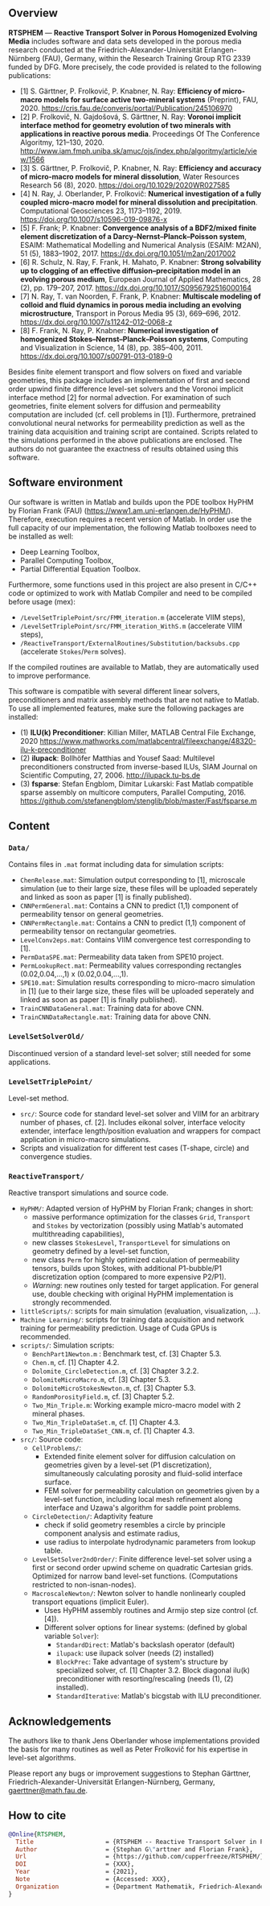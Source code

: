 ## Overview

**RTSPHEM** — **Reactive Transport Solver in Porous Homogenized Evolving Media** includes software and data sets developed in the porous media research conducted at the Friedrich-Alexander-Universität Erlangen-Nürnberg (FAU), Germany, within the Research Training Group RTG 2339 funded by DFG. More precisely, the code provided is related to the following publications:

- [1] S. Gärttner, P. Frolkovič, P. Knabner, N. Ray: 
**Efficiency of micro-macro models for surface active two-mineral systems** (Preprint), FAU, 2020.
https://cris.fau.de/converis/portal/Publication/245106970
- [2] P. Frolkovič, N. Gajdošová, S. Gärttner, N. Ray:
**Voronoi implicit interface method for geometry evolution of two minerals with applications in reactive porous media**. Proceedings Of The Conference Algoritmy, 121–130, 2020.
http://www.iam.fmph.uniba.sk/amuc/ojs/index.php/algoritmy/article/view/1566
- [3] S. Gärttner, P. Frolkovič, P. Knabner, N. Ray:
**Efficiency and accuracy of micro-macro models for mineral dissolution**, Water Resources Research 56 (8), 2020.
https://doi.org/10.1029/2020WR027585
- [4] N. Ray, J. Oberlander, P. Frolkovič:
**Numerical investigation of a fully coupled micro-macro model for mineral dissolution and precipitation**. Computational Geosciences 23, 1173–1192, 2019.
https://doi.org/10.1007/s10596-019-09876-x
- [5] F. Frank; P. Knabner:
**Convergence analysis of a BDF2/mixed finite element discretization of a Darcy–Nernst–Planck–Poisson system**, ESAIM: Mathematical Modelling and Numerical Analysis (ESAIM: M2AN), 51 (5), 1883–1902, 2017.
https://dx.doi.org/10.1051/m2an/2017002
- [6] R. Schulz, N. Ray, F. Frank, H. Mahato, P. Knabner:
**Strong solvability up to clogging of an effective diffusion–precipitation model in an evolving porous medium**, European Journal of Applied Mathematics, 28 (2), pp. 179–207, 2017.
https://dx.doi.org/10.1017/S0956792516000164
- [7] N. Ray, T. van Noorden, F. Frank, P. Knabner:
**Multiscale modeling of colloid and fluid dynamics in porous media including an evolving microstructure**, Transport in Porous Media 95 (3), 669–696, 2012.
https://dx.doi.org/10.1007/s11242-012-0068-z
- [8] F. Frank, N. Ray, P. Knabner:
**Numerical investigation of homogenized Stokes–Nernst–Planck–Poisson systems**, Computing and Visualization in Science, 14 (8), pp. 385–400, 2011.
https://dx.doi.org/10.1007/s00791-013-0189-0



Besides finite element transport and flow solvers on fixed and variable geometries, this package includes an implementation of first and second order upwind finite difference level-set solvers and the Voronoi implicit interface method [2] for normal advection. For examination of such geometries, finite element solvers for diffusion and permeability computation are included (cf. cell problems in [1]). Furthermore, pretrained convolutional neural networks for permeability prediction as well as the training data acquisition and training script are contained. Scripts related to the simulations performed in the above publications are enclosed. The authors do not guarantee the exactness of results obtained using this software.

## Software environment

Our software is written in Matlab and builds upon the PDE toolbox HyPHM by Florian Frank (FAU) (https://www1.am.uni-erlangen.de/HyPHM/).
Therefore, execution requires a recent version of Matlab. In order use the full capacity of our implementation, the following Matlab toolboxes need to be installed as well:
- Deep Learning Toolbox,
- Parallel Computing Toolbox,
- Partial Differential Equation Toolbox.

Furthermore, some functions used in this project are also present in C/C++ code or optimized to work with Matlab Compiler and need to be compiled before usage (mex):
- `/LevelSetTriplePoint/src/FMM_iteration.m` (accelerate VIIM steps),
- `/LevelSetTriplePoint/src/FMM_iteration_WithS.m` (accelerate VIIM steps),
- `/ReactiveTransport/ExternalRoutines/Substitution/backsubs.cpp` (accelerate `Stokes`/`Perm` solves).

If the compiled routines are available to Matlab, they are automatically used to improve performance.

This software is compatible with several different linear solvers, preconditioners and matrix assembly methods that are not native to Matlab. To use all implemented features, make sure the following packages are installed:

- (1) **ILU(k) Preconditioner**: Killian Miller, MATLAB Central File Exchange, 2020 https://www.mathworks.com/matlabcentral/fileexchange/48320-ilu-k-preconditioner
- (2) **ilupack**: Bollhöfer Matthias and Yousef Saad: Multilevel preconditioners constructed from inverse-based ILUs, SIAM Journal on Scientific Computing, 27, 2006. http://ilupack.tu-bs.de
- (3) **fsparse**: Stefan Engblom, Dimitar Lukarski: Fast Matlab compatible sparse assembly on multicore computers, Parallel Computing, 2016. https://github.com/stefanengblom/stenglib/blob/master/Fast/fsparse.m

## Content

### `Data/`

Contains files in `.mat` format including data for simulation scripts:

- `ChenRelease.mat`:           Simulation output corresponding to [1], microscale simulation (ue to their large size, these files will be uploaded seperately and linked as soon as paper [1] is finally published).
- `CNNPermGeneral.mat`:        Contains a CNN to predict (1,1) component of permeability tensor on general geometries.
- `CNNPermRectangle.mat`:      Contains a CNN to predict (1,1) component of permeability tensor on rectangular geometries.
- `LevelConv2eps.mat`:         Contains VIIM convergence test corresponding to [1].
- `PermDataSPE.mat`:           Permeability data taken from SPE10 project.
- `PermLookupRect.mat`:        Permeability values corresponding rectangles (0.02,0.04,...,1) x (0.02,0.04,...,1).
- `SPE10.mat`:                 Simulation results corresponding to micro-macro simulation in [1] (ue to their large size, these files will be uploaded seperately and linked as soon as paper [1] is finally published).
- `TrainCNNDataGeneral.mat`:   Training data for above CNN.
- `TrainCNNDataRectangle.mat`: Training data for above CNN.

### `LevelSetSolverOld/`

Discontinued version of a standard level-set solver; still needed for some applications.

### `LevelSetTriplePoint/`

Level-set method.

- `src/`: Source code for standard level-set solver and VIIM for an arbitrary number of phases, cf. [2]. Includes eikonal solver, interface velocity extender, interface length/position evaluation and wrappers for compact application in micro-macro simulations.
- Scripts and visualization for different test cases (T-shape, circle) and convergence studies.

### `ReactiveTransport/`

Reactive transport simulations and source code.

- `HyPHM/`: Adapted version of HyPHM by Florian Frank; changes in short:
  - massive performance optimization for the classes `Grid`, `Transport` and `Stokes` by vectorization (possibly using Matlab's automated multithreading capabilities),
  - new classes `StokesLevel`, `TransportLevel` for simulations on geometry defined by a level-set function,
  - new class `Perm` for highly optimized calculation of permeability tensors, builds upon Stokes, with additional P1-bubble/P1 discretization option (compared to more expensive P2/P1).
  - *Warning*: new routines only tested for target application. For general use, double checking with original HyPHM implementation is strongly recommended.
- `littleScripts/`: scripts for main simulation (evaluation, visualization, ...).
- `Machine Learning/`: scripts for training data acquisition and network training for permeability prediction. Usage of Cuda GPUs is recommended.
- `scripts/`: Simulation scripts:
	- `BenchPart1Newton.m` : Benchmark test, cf. [3] Chapter 5.3.
	- `Chen.m`, cf. [1] Chapter 4.2.
	- `Dolomite_CircleDetection.m`, cf. [3] Chapter 3.2.2.
	- `DolomiteMicroMacro.m`, cf. [3] Chapter 5.3.
	- `DolomiteMicroStokesNewton.m`, cf. [3] Chapter 5.3.
	- `RandomPorosityField.m`, cf. [3] Chapter 5.2.
	- `Two_Min_Triple.m`: Working example micro-macro model with 2 mineral phases.
	- `Two_Min_TripleDataSet.m`, cf. [1]  Chapter 4.3.
	- `Two_Min_TripleDataSet_CNN.m`, cf. [1]  Chapter 4.3.
- `src/`: Source code:
	- `CellProblems/`: 
		- Extended finite element solver for diffusion calculation on geometries given by a level-set (P1 discretization), simultaneously calculating porosity and fluid-solid interface surface.
		- FEM solver for permeability calculation on geometries given by a level-set function, including local mesh refinement along interface and Uzawa's algorithm for saddle point problems.
	- `CircleDetection/`: Adaptivity feature
		- check if solid geometry resembles a circle by principle component analysis and estimate radius,
		- use radius to interpolate hydrodynamic parameters from lookup table. 
	- `LevelSetSolver2ndOrder/`: Finite difference level-set solver using a first or second order upwind scheme on quadratic Cartesian grids. Optimized for narrow band level-set functions. (Computations restricted to non-isnan-nodes).
	- `MacroscaleNewton/`: Newton solver to handle nonlinearly coupled transport equations (implicit Euler).
		- Uses HyPHM assembly routines and Armijo step size control (cf. [4]).
		- Different solver options for linear systems: (defined by global variable `Solver`):
			- `StandardDirect`: Matlab's backslash operator (default)
			- `ilupack`: use ilupack solver (needs (2) installed)
			- `BlockPrec`: Take advantage of system's structure by specialized solver, cf. [1] Chapter 3.2. Block diagonal ilu(k) preconditioner with resorting/rescaling (needs (1), (2) installed).
			- `StandardIterative`: Matlab's bicgstab with ILU preconditioner.


## Acknowledgements
The authors like to thank Jens Oberlander whose implementations provided the basis for many routines as well as Peter Frolkovič for his expertise in level-set algorithms.

Please report any bugs or improvement suggestions to Stephan Gärttner, Friedrich-Alexander-Universität Erlangen-Nürnberg, Germany, gaerttner@math.fau.de.

## How to cite
```bibtex
@Online{RTSPHEM,
  Title                    = {RTSPHEM -- Reactive Transport Solver in Porous Homogenized Evolving Media},
  Author                   = {Stephan G\"arttner and Florian Frank},
  Url                      = {https://github.com/cupperfreeze/RTSPHEM/},
  DOI                      = {XXX},
  Year                     = {2021},
  Note                     = {Accessed: XXX},
  Organization             = {Department Mathematik, Friedrich-Alexander-Universit\"at Erlangen-N\"urnberg}
}
```
